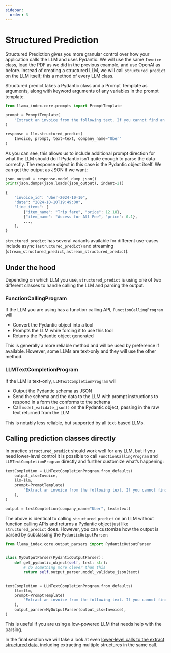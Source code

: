 ```yaml
---
sidebar:
  order: 3
---
```


# Structured Prediction

Structured Prediction gives you more granular control over how your application calls the LLM and uses Pydantic. We will use the same `Invoice` class, load the PDF as we did in the previous example, and use OpenAI as before. Instead of creating a structured LLM, we will call `structured_predict` on the LLM itself; this a method of every LLM class.

Structured predict takes a Pydantic class and a Prompt Template as arguments, along with keyword arguments of any variables in the prompt template.

```python
from llama_index.core.prompts import PromptTemplate

prompt = PromptTemplate(
    "Extract an invoice from the following text. If you cannot find an invoice ID, use the company name '{company_name}' and the date as the invoice ID: {text}"
)

response = llm.structured_predict(
    Invoice, prompt, text=text, company_name="Uber"
)
```

As you can see, this allows us to include additional prompt direction for what the LLM should do if Pydantic isn’t quite enough to parse the data correctly. The response object in this case is the Pydantic object itself. We can get the output as JSON if we want:

```python
json_output = response.model_dump_json()
print(json.dumps(json.loads(json_output), indent=2))
```

```python
{
    "invoice_id": "Uber-2024-10-10",
    "date": "2024-10-10T19:49:00",
    "line_items": [
        {"item_name": "Trip fare", "price": 12.18},
        {"item_name": "Access for All Fee", "price": 0.1},
        ...,
    ],
}
```

`structured_predict` has several variants available for different use-cases include async (`astructured_predict`) and streaming (`stream_structured_predict`, `astream_structured_predict`).

## Under the hood

Depending on which LLM you use, `structured_predict` is using one of two different classes to handle calling the LLM and parsing the output.

### FunctionCallingProgram

If the LLM you are using has a function calling API, `FunctionCallingProgram` will

- Convert the Pydantic object into a tool
- Prompts the LLM while forcing it to use this tool
- Returns the Pydantic object generated

This is generally a more reliable method and will be used by preference if available. However, some LLMs are text-only and they will use the other method.

### LLMTextCompletionProgram

If the LLM is text-only, `LLMTextCompletionProgram` will

- Output the Pydantic schema as JSON
- Send the schema and the data to the LLM with prompt instructions to respond in a form the conforms to the schema
- Call `model_validate_json()` on the Pydantic object, passing in the raw text returned from the LLM

This is notably less reliable, but supported by all text-based LLMs.

## Calling prediction classes directly

In practice `structured_predict` should work well for any LLM, but if you need lower-level control it is possible to call `FunctionCallingProgram` and `LLMTextCompletionProgram` directly and further customize what’s happening:

```python
textCompletion = LLMTextCompletionProgram.from_defaults(
    output_cls=Invoice,
    llm=llm,
    prompt=PromptTemplate(
        "Extract an invoice from the following text. If you cannot find an invoice ID, use the company name '{company_name}' and the date as the invoice ID: {text}"
    ),
)

output = textCompletion(company_name="Uber", text=text)
```

The above is identical to calling `structured_predict` on an LLM without function calling APIs and returns a Pydantic object just like `structured_predict` does. However, you can customize how the output is parsed by subclassing the `PydanticOutputParser`:

```python
from llama_index.core.output_parsers import PydanticOutputParser


class MyOutputParser(PydanticOutputParser):
    def get_pydantic_object(self, text: str):
        # do something more clever than this
        return self.output_parser.model_validate_json(text)


textCompletion = LLMTextCompletionProgram.from_defaults(
    llm=llm,
    prompt=PromptTemplate(
        "Extract an invoice from the following text. If you cannot find an invoice ID, use the company name '{company_name}' and the date as the invoice ID: {text}"
    ),
    output_parser=MyOutputParser(output_cls=Invoice),
)
```

This is useful if you are using a low-powered LLM that needs help with the parsing.

In the final section we will take a look at even [lower-level calls to the extract structured data](/python/framework/understanding/extraction/lower_level), including extracting multiple structures in the same call.
